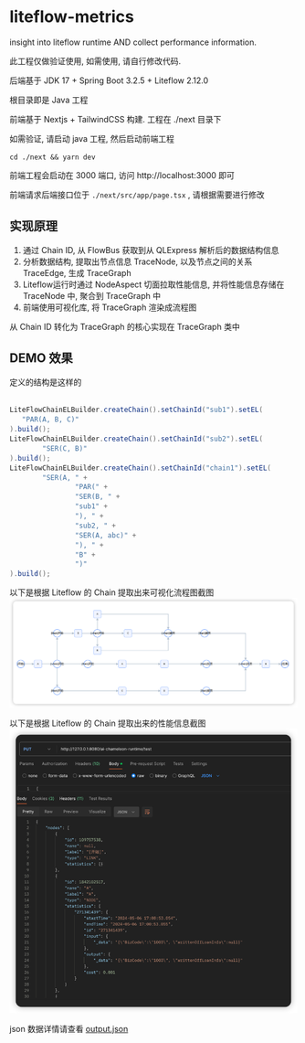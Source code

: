 # liteflow-metrics
insight into liteflow runtime AND collect performance information.

此工程仅做验证使用, 如需使用, 请自行修改代码.


后端基于 JDK 17 + Spring Boot 3.2.5 + Liteflow 2.12.0

根目录即是 Java 工程

前端基于 Nextjs + TailwindCSS 构建. 工程在 ./next 目录下

如需验证, 请启动 java 工程, 然后启动前端工程

```shell
cd ./next && yarn dev
```

前端工程会启动在 3000 端口, 访问 http://localhost:3000 即可

前端请求后端接口位于 `./next/src/app/page.tsx` , 请根据需要进行修改

## 实现原理
1. 通过 Chain ID, 从 FlowBus 获取到从 QLExpress 解析后的数据结构信息
2. 分析数据结构, 提取出节点信息 TraceNode, 以及节点之间的关系 TraceEdge, 生成 TraceGraph
3. Liteflow运行时通过 NodeAspect 切面拉取性能信息, 并将性能信息存储在 TraceNode 中, 聚合到 TraceGraph 中
4. 前端使用可视化库, 将 TraceGraph 渲染成流程图

从 Chain ID 转化为 TraceGraph 的核心实现在 TraceGraph 类中



## DEMO 效果
定义的结构是这样的

```java

LiteFlowChainELBuilder.createChain().setChainId("sub1").setEL(
   "PAR(A, B, C)"
).build();
LiteFlowChainELBuilder.createChain().setChainId("sub2").setEL(
        "SER(C, B)"
).build();
LiteFlowChainELBuilder.createChain().setChainId("chain1").setEL(
        "SER(A, " +
                "PAR(" +
                "SER(B, " +
                "sub1" +
                "), " +
                "sub2, " +
                "SER(A, abc)" +
                "), " +
                "B" +
                ")"
).build();

```

以下是根据 Liteflow 的 Chain 提取出来可视化流程图截图
![](./img/img.png)

以下是根据 Liteflow 的 Chain 提取出来的性能信息截图
![](./img/img_1.png)

json 数据详情请查看 [output.json](./output.json)